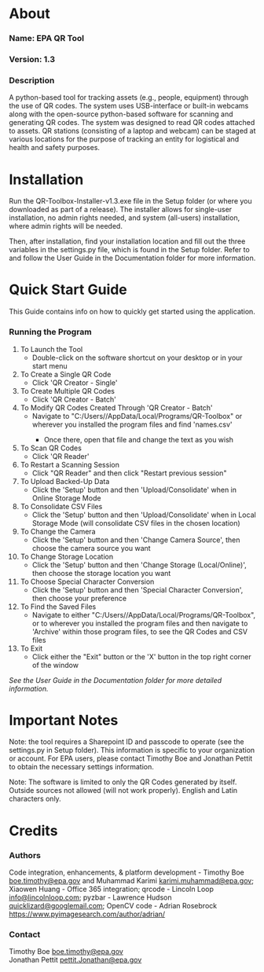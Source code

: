 # About
### Name: EPA QR Tool
### Version: 1.3

### Description
A python-based tool for tracking assets (e.g., people, equipment) through the use of QR codes. The system uses USB-interface or built-in webcams along with the open-source python-based software for scanning and generating QR codes. The system was designed to read QR codes attached to assets. QR stations (consisting of a laptop and webcam) can be staged at various locations for the purpose of tracking an entity for logistical and health and safety purposes.

# Installation
Run the QR-Toolbox-Installer-v1.3.exe file in the Setup folder (or where you downloaded as part of a release). The installer allows for single-user installation, no admin rights needed, and system (all-users) installation, where admin rights will be needed.

Then, after installation, find your installation location and fill out the three variables in the settings.py file, which is found in the Setup folder.
Refer to and follow the User Guide in the Documentation folder for more information.

# Quick Start Guide
This Guide contains info on how to quickly get started using the application.

### Running the Program
1. To Launch the Tool
   - Double-click on the software shortcut on your desktop or in your start menu
2. To Create a Single QR Code
    - Click 'QR Creator - Single'
3. To Create Multiple QR Codes
    - Click 'QR Creator - Batch'
4. To Modify QR Codes Created Through 'QR Creator - Batch' 
    - Navigate to "C:/Users/<yourusername>/AppData/Local/Programs/QR-Toolbox" or wherever you installed the program files
and find 'names.csv'
        - Once there, open that file and change the text as you wish
5. To Scan QR Codes
    - Click 'QR Reader'
6. To Restart a Scanning Session
    - Click "QR Reader" and then click "Restart previous session"
7. To Upload Backed-Up Data
    - Click the 'Setup' button and then 'Upload/Consolidate' when in Online Storage Mode
8. To Consolidate CSV Files
    - Click the 'Setup' button and then 'Upload/Consolidate' when in Local Storage Mode (will consolidate CSV files in the chosen location)
9. To Change the Camera
    - Click the 'Setup' button and then 'Change Camera Source', then choose the camera source you want
10. To Change Storage Location
    - Click the 'Setup' button and then 'Change Storage (Local/Online)', then choose the storage location you want
11. To Choose Special Character Conversion
    - Click the 'Setup' button and then 'Special Character Conversion', then choose your preference
12. To Find the Saved Files
    - Navigate to either "C:/Users/<yourusername>/AppData/Local/Programs/QR-Toolbox", or to wherever you installed the program files and then navigate
to 'Archive' within those program files, to see the QR Codes and CSV files
13. To Exit
    - Click either the "Exit" button or the 'X' button in the top right corner of the window

_See the User Guide in the Documentation folder for more detailed information._

# Important Notes
Note: the tool requires a Sharepoint ID and passcode to operate (see the settings.py in Setup folder). 
This information is specific to your organization or account. For EPA users, please contact Timothy Boe and Jonathan Pettit 
to obtain the necessary settings information.

Note: The software is limited to only the QR Codes generated by itself. Outside sources not allowed (will not work properly).
English and Latin characters only.

# Credits
### Authors 
Code integration, enhancements, & platform development - Timothy Boe boe.timothy@epa.gov and Muhammad Karimi 
karimi.muhammad@epa.gov; Xiaowen Huang - Office 365 integration; qrcode - Lincoln Loop info@lincolnloop.com; pyzbar - Lawrence Hudson quicklizard@googlemail.com; OpenCV code - Adrian Rosebrock https://www.pyimagesearch.com/author/adrian/

### Contact 
Timothy Boe boe.timothy@epa.gov   
Jonathan Pettit pettit.Jonathan@epa.gov